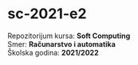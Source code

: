 # sc-2021-e2

Repozitorijum kursa: **Soft Computing**  
Smer: **Računarstvo i automatika**  
Školska godina: **2021/2022**  

